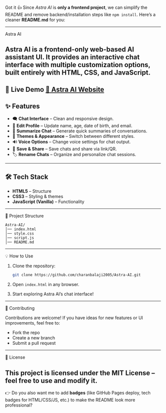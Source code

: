 Got it 👍 Since *Astra AI* is **only a frontend project**, we can simplify the README and remove backend/installation steps like `npm install`. Here’s a cleaner **README.md** for you:

---
Astra AI

Astra AI is a **frontend-only web-based AI assistant UI**. It provides an interactive chat interface with multiple customization options, built entirely with HTML, CSS, and JavaScript.
---

🚀 Live Demo
[🔗 Astra AI Website](https://charanbalaji2005.github.io/Astra-AI/)
---

## ✨ Features

* 🗨️ **Chat Interface** – Clean and responsive design.
* 📝 **Edit Profile** – Update name, age, date of birth, and email.
* 📑 **Summarize Chat** – Generate quick summaries of conversations.
* 🎨 **Themes & Appearance** – Switch between different styles.
* 🔊 **Voice Options** – Change voice settings for chat output.
* 💾 **Save & Share** – Save chats and share via link/QR.
* 🏷️ **Rename Chats** – Organize and personalize chat sessions.

---

## 🛠️ Tech Stack

* **HTML5** – Structure
* **CSS3** – Styling & themes
* **JavaScript (Vanilla)** – Functionality

---

📂 Project Structure

```
Astra-AI/
│── index.html
│── style.css
│── script.js      
│── README.md
```

---
💡 How to Use
1. Clone the repository:

   ```bash
   git clone https://github.com/charanbalaji2005/Astra-AI.git
   ```
2. Open `index.html` in any browser.
3. Start exploring Astra AI’s chat interface!

---

🤝 Contributing

Contributions are welcome! If you have ideas for new features or UI improvements, feel free to:

* Fork the repo
* Create a new branch
* Submit a pull request

---

📜 License

This project is licensed under the **MIT License** – feel free to use and modify it.
---
👉 Do you also want me to add **badges** (like GitHub Pages deploy, tech badges for HTML/CSS/JS, etc.) to make the README look more professional?
